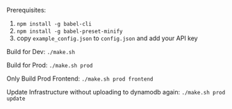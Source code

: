 Prerequisites:

1. `npm install -g babel-cli`
2. `npm install -g babel-preset-minify`
3. copy `example_config.json` to `config.json` and add your API key

Build for Dev:  `./make.sh`

Build for Prod:  `./make.sh prod`

Only Build Prod Frontend: `./make.sh prod frontend`

Update Infrastructure without uploading to dynamodb again: `./make.sh prod update`
